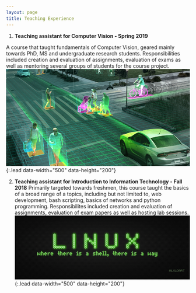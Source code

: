 ```yaml
---
layout: page
title: Teaching Experience
---
```


1. **Teaching assistant for Computer Vision - Spring 2019**

A course that taught fundamentals of Computer Vision, geared mainly towards PhD, MS and undergraduate research students. Responsibilities included creation and evaluation of assignments, evaluation of exams as well as mentoring several groups of students for the course project.
![Full-width image](./assets/img/CV.jpg){:.lead data-width="500" data-height="200"}

2. **Teaching assistant for Introduction to Information Technology - Fall 2018**
Primarily targeted towards freshmen, this course taught the basics of a broad range of a topics, including but not limited to, web development, bash scripting, basics of networks and python programming. Responsibilites included creation and evaluation of assignments, evaluation of exam papers as well as hosting lab sessions.
![Full-width image](./assets/img/it.png){:.lead data-width="500" data-height="200"}